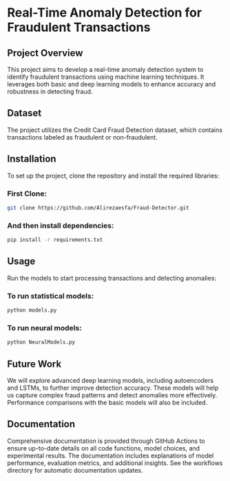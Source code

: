 # Real-Time Anomaly Detection for Fraudulent Transactions

## Project Overview
This project aims to develop a real-time anomaly detection system to identify fraudulent transactions using machine learning techniques. It leverages both basic and deep learning models to enhance accuracy and robustness in detecting fraud.

## Dataset
The project utilizes the Credit Card Fraud Detection dataset, which contains transactions labeled as fraudulent or non-fraudulent.

## Installation
To set up the project, clone the repository and install the required libraries:
### First Clone:
```bash
git clone https://github.com/Alirezaesfa/Fraud-Detector.git
```
### And then install dependencies:
```bash
pip install -r requirements.txt
```

## Usage
Run the models to start processing transactions and detecting anomalies:
### To run statistical models:
```bash
python models.py
```
### To run neural models:
```bash
python NeuralModels.py
```

## Future Work
We will explore advanced deep learning models, including autoencoders and LSTMs, to further improve detection accuracy. These models will help us capture complex fraud patterns and detect anomalies more effectively. Performance comparisons with the basic models will also be included.

## Documentation
Comprehensive documentation is provided through GitHub Actions to ensure up-to-date details on all code functions, model choices, and experimental results. The documentation includes explanations of model performance, evaluation metrics, and additional insights. See the workflows directory for automatic documentation updates.
